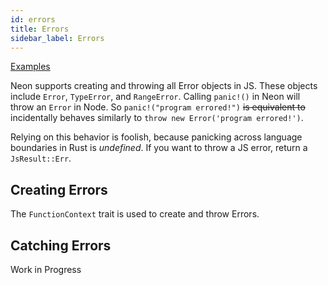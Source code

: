 ```yaml
---
id: errors
title: Errors
sidebar_label: Errors
---
```


[Examples](https://github.com/neon-bindings/examples/tree/master/errors)

Neon supports creating and throwing all Error objects in JS. These objects include `Error`, `TypeError`, and `RangeError`. Calling `panic!()` in Neon will throw an `Error` in Node. So `panic!("program errored!")` ~~is equivalent to~~ incidentally behaves similarly to `throw new Error('program errored!')`.

Relying on this behavior is foolish, because panicking across
language boundaries in Rust is *undefined*.
If you want to throw a JS error, return a `JsResult::Err`.

## Creating Errors

The `FunctionContext` trait is used to create and throw Errors.

## Catching Errors

Work in Progress
